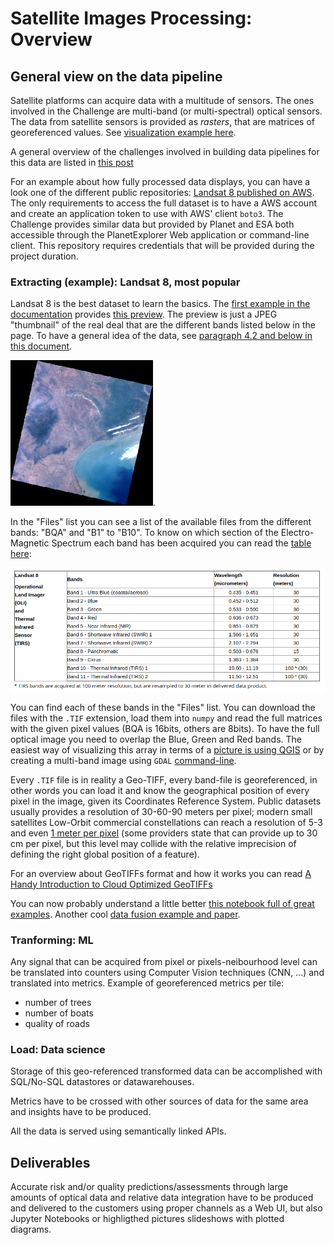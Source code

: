 # Satellite Images Processing: Overview

## General view on the data pipeline

Satellite platforms can acquire data with a multitude of sensors. The ones involved in the Challenge are multi-band (or multi-spectral) optical sensors. The data from satellite sensors is provided as _rasters_, that are matrices of georeferenced values. See [visualization example here](https://gist.github.com/ColinTalbert/1bb0634261641f7a239bbb86370d889b).

A general overview of the challenges involved in building data pipelines for this data are listed in [this post](https://medium.com/planet-stories/analysis-ready-data-defined-5694f6f48815) 

For an example about how fully processed data displays, you can have a look one of the different public repositories: [Landsat 8 published on AWS](https://aws.amazon.com/public-datasets/landsat/).
The only requirements to access the full dataset is to have a AWS account and create an application token to use with AWS' client `boto3`. The Challenge provides similar data
but provided by Planet and ESA both accessible through the PlanetExplorer Web application or command-line client. This repository requires credentials that will be provided during the project duration.

### Extracting (example): Landsat 8, most popular
Landsat 8 is the best dataset to learn the basics. The [first example in the documentation](https://landsat-pds.s3.amazonaws.com/c1/L8/139/045/LC08_L1TP_139045_20170304_20170316_01_T1/index.html) provides
[this preview](https://landsat-pds.s3.amazonaws.com/c1/L8/139/045/LC08_L1TP_139045_20170304_20170316_01_T1/LC08_L1TP_139045_20170304_20170316_01_T1_thumb_large.jpg). The preview is just a JPEG "thumbnail" of the real deal that are the different bands listed below in the page. To have a general idea of the data, see [paragraph 4.2 and below in this document](https://landsat.usgs.gov/landsat-8-l8-data-users-handbook-section-4).

![thumbnail](static/images/LC08_L1TP_139045_20170304_20170316_01_T1_thumb_small.jpg).

In the "Files" list you can see a list of the available files from the different bands: "BQA" and "B1" to "B10". To know on which section of 
the Electro-Magnetic Spectrum each band has been acquired you can read the [table here](https://landsat.usgs.gov/what-are-band-designations-landsat-satellites):

![bands table](static/images/Landsat_bands.png)

You can find each of these bands in the "Files" list. You can download the files with the `.TIF` extension, load them into `numpy` and read the full matrices with the given pixel values (BQA is 16bits, others are 8bits). To have the full optical image you need to overlap the Blue, Green and Red bands. The easiest way of visualizing this array in terms of a [picture is using QGIS](https://www.youtube.com/watch?v=ca6SM_HSeaI) or by creating a multi-band image using `GDAL` [command-line](https://gis.stackexchange.com/a/264923/65025).

Every `.TIF` file is in reality a Geo-TIFF, every band-file is georeferenced, in other words you can load it and know the geographical position of every pixel in the image, given its Coordinates Reference System. Public datasets usually provides a resolution of 30-60-90 meters per pixel; modern small satellites Low-Orbit commercial constellations can reach a resolution of 5-3 and even [1 meter per pixel](https://www.planet.com/products/hi-res-monitoring/) (some providers state that can provide up to 30 cm per pixel, but this level may collide with the relative imprecision of defining the right global position of a feature). 

For an overview about GeoTIFFs format and how it works you can read [A Handy Introduction to Cloud Optimized GeoTIFFs](https://medium.com/planet-stories/a-handy-introduction-to-cloud-optimized-geotiffs-1f2c9e716ec3)

You can now probably understand a little better [this notebook full of great examples](https://gist.github.com/sgillies/7e5cd548110a5b4d45ac1a1d93cb17a3). Another cool [data fusion example and paper](https://www.planet.com/pulse/publications/sensor-fusion-of-planet-landsat-and-modis-data-for-unprecedented-land-surface-monitoring/).

### Tranforming: ML

Any signal that can be acquired from pixel or pixels-neibourhood level can be translated into counters using Computer Vision techniques (CNN, ...) and translated into metrics. Example of georeferenced metrics per tile:
* number of trees
* number of boats
* quality of roads

### Load: Data science

Storage of this geo-referenced transformed data can be accomplished with SQL/No-SQL datastores or datawarehouses.

Metrics have to be crossed with other sources of data for the same area and insights have to be produced.

All the data is served using semantically linked APIs.

## Deliverables

Accurate risk and/or quality predictions/assessments through large amounts of optical data and relative data integration have to be produced and delivered to the customers using proper channels as a Web UI, but also Jupyter Notebooks or highligthed pictures slideshows with plotted diagrams.
